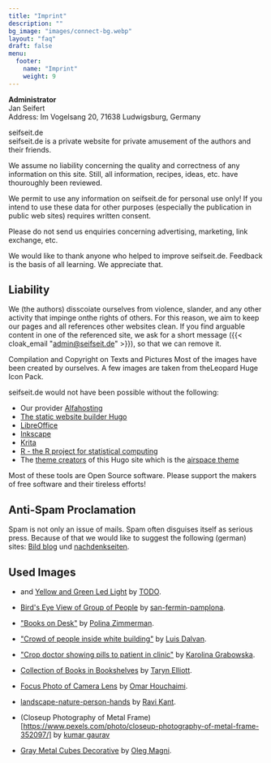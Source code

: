 ```yaml
---
title: "Imprint"
description: ""
bg_image: "images/connect-bg.webp"
layout: "faq"
draft: false
menu:
  footer:
    name: "Imprint"
    weight: 9
---
```




**Administrator**<br/>
Jan Seifert<br/>
Address: Im Vogelsang 20, 71638 Ludwigsburg, Germany<br/>

seifseit.de  
seifseit.de is a private website for private amusement of the authors and their friends.  


We assume no liability concerning the quality and correctness of any information on this site. Still, all information, recipes, ideas, etc. have thouroughly been reviewed.

We permit to use any information on seifseit.de for personal use only! If you intend to use these data for other purposes (especially the publication in public web sites) requires written consent.

Please do not send us enquiries concerning advertising, marketing, link exchange, etc.

We would like to thank anyone who helped to improve seifseit.de. Feedback is the basis of all learning. We appreciate that.



## Liability

We (the authors) disscoiate ourselves from violence, slander, and any other activity that impinge onthe rights of others. For this reason, we aim to keep our pages and all references other websites clean. If you find arguable content in one of the referenced site, we ask for a short message ({{< cloak_email "admin@seifseit.de" >}}), so that we can remove it.

Compilation and Copyright on Texts and Pictures
Most of the images have been created by ourselves. A few images are taken from theLeopard Huge Icon Pack.

seifseit.de would not have been possible without the following:

 
* Our provider [Alfahosting](https://alfahosting.de/)  
* [The static website builder Hugo](https://gohugo.io/)  
* [LibreOffice](https://de.libreoffice.org)  
* [Inkscape](https://inkscape.org)  
* [Krita](https://krita.org)  
* [R - the R project for statistical computing](http://www.r-project.org/)
* The [theme creators](https://gethugothemes.com/) of this Hugo site which is the [airspace theme](https://github.com/themefisher/airspace-hugo)


Most of these tools are Open Source software. Please support the makers of free software and their tireless efforts!


## Anti-Spam Proclamation

Spam is not only an issue of mails. Spam often disguises itself as serious press. Because of that we would like to suggest the following (german) sites: [Bild blog](www.bildblog.de) und [nachdenkseiten](www.nachdenkseiten.de).



 ## Used Images
 
* [](https://www.pexels.com/@cottonbro?utm_content=attributionCopyText&utm_medium=referral&utm_source=pexels) and [Yellow and Green Led Light](https://images.pexels.com/photos/4835419/pexels-photo-4835419.jpeg) by [TODO](https://www.pexels.com/@cottonbro).

* [Bird's Eye View of Group of People](https://www.pexels.com/photo/bird-s-eye-view-of-group-of-people-1299086/) by [san-fermin-pamplona](https://www.pexels.com/@san-fermin-pamplona-549332).


* ["Books on Desk"](https://www.pexels.com/photo/books-on-desk-3747295/) by [Polina Zimmerman](https://www.pexels.com/@polina-zimmerman).
* ["Crowd of people inside white building"](https://www.pexels.com/photo/crowd-of-people-inside-white-building-1770808/) by [Luis Dalvan](https://www.pexels.com/@luisdalvan).
* ["Crop doctor showing pills to patient in clinic"](https://www.pexels.com/photo/crop-doctor-showing-pills-to-patient-in-clinic-4021808/) by [Karolina Grabowska](https://www.pexels.com/@karolina-grabowska).
* [Collection of Books in Bookshelves](https://www.pexels.com/photo/collection-of-books-in-bookshelves-9565975/) by [Taryn Elliott](https://www.pexels.com/@taryn-elliott).
* [Focus Photo of Camera Lens](https://www.pexels.com/photo/focus-photo-of-camera-lens-752525/) by [Omar Houchaimi](https://www.pexels.com/@omarhouc).
* [landscape-nature-person-hands](https://www.pexels.com/photo/landscape-nature-person-hands-1927595/) by [Ravi Kant](https://www.pexels.com/@ravikant).
* (Closeup Photography of Metal Frame)[https://www.pexels.com/photo/closeup-photography-of-metal-frame-352097/] by  [kumar gaurav](https://www.pexels.com/@gaurav007)
* [Gray Metal Cubes Decorative](https://www.pexels.com/photo/gray-metal-cubes-decorative-1005644/) by [Oleg Magni](https://www.pexels.com/@oleg-magni).

